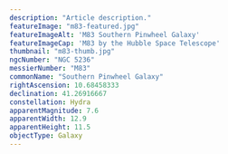 ```yaml
---
description: "Article description."
featureImage: "m83-featured.jpg"
featureImageAlt: 'M83 Southern Pinwheel Galaxy'
featureImageCap: 'M83 by the Hubble Space Telescope'
thumbnail: "m83-thumb.jpg"
ngcNumber: "NGC 5236"
messierNumber: "M83"
commonName: "Southern Pinwheel Galaxy"
rightAscension: 10.68458333
declination: 41.26916667
constellation: Hydra
apparentMagnitude: 7.6
apparentWidth: 12.9
apparentHeight: 11.5
objectType: Galaxy
---
```

